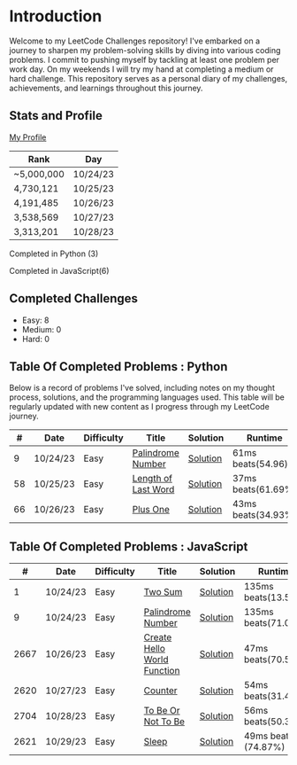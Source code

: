 # Introduction

Welcome to my LeetCode Challenges repository! I've embarked on a journey to sharpen my problem-solving skills by diving into various coding problems. I commit to pushing myself by tackling at least one problem per work day. On my weekends I will try my hand at completing a medium or hard challenge. This repository serves as a personal diary of my challenges, achievements, and learnings throughout this journey.

## Stats and Profile

[My Profile](https://leetcode.com/michae1/)

| Rank       | Day      |
| ---------- | -------- |
| ~5,000,000 | 10/24/23 |
| 4,730,121  | 10/25/23 |
| 4,191,485  | 10/26/23 |
| 3,538,569  | 10/27/23 |
| 3,313,201  | 10/28/23 |

Completed in Python (3)

Completed in JavaScript(6)

## Completed Challenges

- Easy: 8
- Medium: 0
- Hard: 0

## Table Of Completed Problems : Python

Below is a record of problems I've solved, including notes on my thought process, solutions, and the programming languages used. This table will be regularly updated with new content as I progress through my LeetCode journey.

| #   | Date     | Difficulty | Title                                                                                 | Solution                                    | Runtime            | Memory                 |
| --- | -------- | ---------- | ------------------------------------------------------------------------------------- | ------------------------------------------- | ------------------ | ---------------------- |
| 9   | 10/24/23 | Easy       | [Palindrome Number](https://leetcode.com/problems/palindrome-number/description/)     | [Solution](./python/palindrome_number.py)   | 61ms beats(54.96)  | 16.14 MB beats(80.57%) |
| 58  | 10/25/23 | Easy       | [Length of Last Word](https://leetcode.com/problems/length-of-last-word/description/) | [Solution](./python/length_of_last_word.py) | 37ms beats(61.69%) | 16.3 MB beats(29.92%)  |
| 66  | 10/26/23 | Easy       | [Plus One](https://leetcode.com/problems/plus-one/description/)                       | [Solution](./python/plus_one.py)            | 43ms beats(34.93%) | 16.26 MB beats(41%)    |

## Table Of Completed Problems : JavaScript

| #    | Date     | Difficulty | Title                                                                                                                                                   | Solution                                     | Runtime             | Memory                 |
| ---- | -------- | ---------- | ------------------------------------------------------------------------------------------------------------------------------------------------------- | -------------------------------------------- | ------------------- | ---------------------- |
| 1    | 10/24/23 | Easy       | [Two Sum](https://leetcode.com/problems/two-sum/description/)                                                                                           | [Solution](./js/twoSum.js)                   | 135ms beats(13.59%) | 42.3 MB beats(64.67%)  |
| 9    | 10/24/23 | Easy       | [Palindrome Number](https://leetcode.com/problems/palindrome-number/description/)                                                                       | [Solution](./js/palindromeNumber.js)         | 135ms beats(71.08%) | 50.98 MB beats(59.52%) |
| 2667 | 10/26/23 | Easy       | [Create Hello World Function](https://leetcode.com/problems/create-hello-world-function/description/?envType=study-plan-v2&envId=30-days-of-javascript) | [Solution](./js/createHelloWorldFunction.js) | 47ms beats(70.54%)  | 41.75 MB beats(41.47%) |
| 2620 | 10/27/23 | Easy       | [Counter](https://leetcode.com/problems/counter/description/?envType=study-plan-v2&envId=30-days-of-javascript)                                         | [Solution](./js/counter.js)                  | 54ms beats(31.45%)  | 42.3 MB beats(11.36%)  |
| 2704 | 10/28/23 | Easy       | [To Be Or Not To Be](https://leetcode.com/problems/to-be-or-not-to-be/description/?envType=study-plan-v2&envId=30-days-of-javascript)                   | [Solution](./js/toBeOrNotToBe.js)            | 56ms beats(50.37%)  | 41.6 MB beats(72.7%)   |
| 2621 | 10/29/23 | Easy       | [Sleep](https://leetcode.com/problems/sleep/description/)                                                                                               | [Solution](./js/sleep.js)                    | 49ms beats (74.87%) | 41.36 MB beats(83.89%) |
